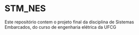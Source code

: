 # STM_NES
Este repositório contem o projeto final da disciplina de Sistemas Embarcados, do curso de engenharia elétrica da UFCG

